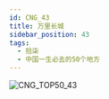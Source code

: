 ```yaml
---
id: CNG_43
title: 万里长城
sidebar_position: 43
tags:
  - 拾柒
  - 中国一生必去的50个地方
---
```

![CNG_TOP50_43](/img/love/CNG_TOP50/43.png)
